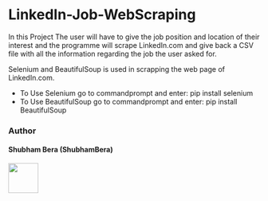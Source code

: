 # LinkedIn-Job-WebScraping
In this Project The user will have to give the job position and location of their interest and the programme will scrape LinkedIn.com and give back a CSV file with all the information regarding the job the user asked for.

Selenium and BeautifulSoup is used in scrapping the web page of LinkedIn.com.

* To Use Selenium go to commandprompt and enter: pip install selenium
* To Use BeautifulSoup go to commandprompt and enter: pip install BeautifulSoup



### Author

#### Shubham Bera (ShubhamBera)
<a href="https://www.linkedin.com/in/shubham-bera/"><img src="https://cdn2.iconfinder.com/data/icons/simple-social-media-shadow/512/14-512.png" align="left" height="60" width="60" ></a>
